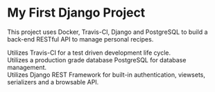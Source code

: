 # My First Django Project

This project uses Docker, Travis-CI, Django and PostgreSQL to build a back-end RESTful API to manage personal recipes.

Utilizes Travis-CI for a test driven development life cycle. <br />
Utilizes a production grade database PostgreSQL for database management. <br />
Utilizes Django REST Framework for built-in authentication, viewsets, serializers and a browsable API. <br />
